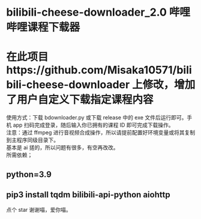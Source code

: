 # bilibili-cheese-downloader_2.0 哔哩哔哩课程下载器
# 在此项目https://github.com/Misaka10571/bilibili-cheese-downloader 上修改，增加了用户自定义下载指定课程内容
 
使用方式：下载 bdownloader.py 或下载 release 中的 exe 文件后运行即可。手机 app 扫码完成登录，随后输入你已拥有的课程 ID 即可完成下载操作。  
注意：通过 ffmpeg 进行音视频合成操作，所以请提前配置好环境变量或将其复制到主程序同级目录下。  
基本是 ai 搓的，所以问题有很多，有空再改改。  
所需依赖；  
## python=3.9
## pip3 install tqdm bilibili-api-python aiohttp  
点个 star 谢谢喵，爱你喵。
